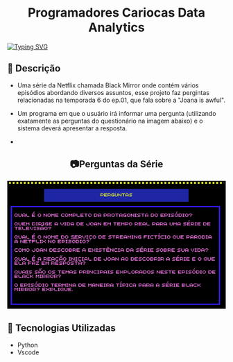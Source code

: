 <h1 align="center"> Programadores Cariocas Data Analytics </h1>

<p aling="center">
  <a href="https://git.io/typing-svg"><img src="https://readme-typing-svg.demolab.com?font=Fira+Code&weight=600&pause=1000&color=27F72B&background=D247FF00&random=false&width=435&lines=Projeto+em+Python_Black+Mirror_Senac" alt="Typing SVG" /></a>
</p>

## :pushpin: Descrição
- Uma série da Netflix chamada Black Mirror onde contém vários episódios abordando diversos assuntos, esse projeto faz pergintas relacionadas na temporada 6 do ep.01, que fala sobre a "Joana is awful".

- Um programa em que o usuário irá informar uma pergunta (utilizando exatamente as perguntas do questionário na imagem abaixo) e o sistema deverá apresentar a resposta.
- 
## <h2 align="center"> :camera:Perguntas da Série</h2>
![perguntas](https://raw.githubusercontent.com/MBrito0/Projeto_Black_Mirror/main/perguntas.png)

## :wrench: Tecnologias Utilizadas
 - Python
 - Vscode
